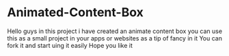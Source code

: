 # Animated-Content-Box
Hello guys in this project i have created an animate content box you can use this as a small project in your apps or websites as a tip of fancy in it 
You can fork it and start uing it easily 
Hope you like it 
